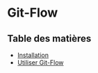 # Git-Flow

## Table des matières

<ul>
    <li><a href="./install/install.md">Installation</a></li>
    <li><a href="./scenario/scenario.md">Utiliser Git-Flow</a></li>
</ul>
